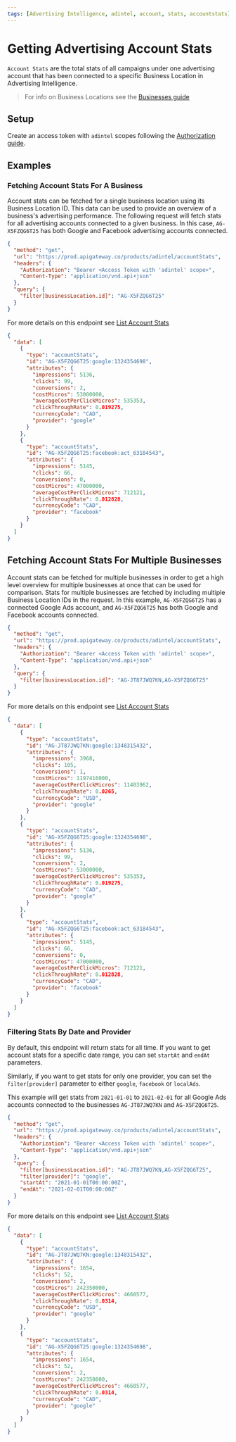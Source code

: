 ```yaml
---
tags: [Advertising Intelligence, adintel, account, stats, accountstats]
---
```

# Getting Advertising Account Stats

`Account Stats` are the total stats of all campaigns under one advertising account that has been connected to a specific Business Location in Advertising Intelligence.  

> For info on Business Locations see the [Businesses guide](../Accounts.md)

## Setup

Create an access token with `adintel` scopes following the [Authorization guide](../../Authorization/Authorization.md).

## Examples

### Fetching Account Stats For A Business

Account stats can be fetched for a single business location using its Business Location ID.  This data can be used to provide an overview of a business's advertising performance.  The following request will fetch stats for all advertising accounts connected to a given business.  In this case, `AG-X5FZQG6T25` has both Google and Facebook advertising accounts connected.

<!--
type: tab
title: Request
-->
```json http
{
  "method": "get",
  "url": "https://prod.apigateway.co/products/adintel/accountStats",
  "headers": {
    "Authorization": "Bearer <Access Token with 'adintel' scope>",
    "Content-Type": "application/vnd.api+json"
  },
  "query": {
    "filter[businessLocation.id]": "AG-X5FZQG6T25"
  }
}
```

For more details on this endpoint see [List Account Stats](../../../openapi/adintel/adintel.yaml/paths/~1accountStats/get)
<!--
type: tab
title: Example Response
-->
```json
{
  "data": [
    {
      "type": "accountStats",
      "id": "AG-X5FZQG6T25:google:1324354698",
      "attributes": {
        "impressions": 5136,
        "clicks": 99,
        "conversions": 2,
        "costMicros": 53000000,
        "averageCostPerClickMicros": 535353,
        "clickThroughRate": 0.019275,
        "currencyCode": "CAD",
        "provider": "google"
      }
    },
    {
      "type": "accountStats",
      "id": "AG-X5FZQG6T25:facebook:act_63184543",
      "attributes": {
        "impressions": 5145,
        "clicks": 66,
        "conversions": 0,
        "costMicros": 47000000,
        "averageCostPerClickMicros": 712121,
        "clickThroughRate": 0.012828,
        "currencyCode": "CAD",
        "provider": "facebook"
      }
    }
  ]
}
```
<!--
type: tab-end
-->

## Fetching Account Stats For Multiple Businesses

Account stats can be fetched for multiple businesses in order to get a high level overview for multiple businesses at once that can be used for comparison.  Stats for multiple businesses are fetched by including multiple Business Location IDs in the request. In this example, `AG-X5FZQG6T25` has a connected Google Ads account, and `AG-X5FZQG6T25` has both Google and Facebook accounts connected.

<!--
type: tab
title: Request
-->
```json http
{
  "method": "get",
  "url": "https://prod.apigateway.co/products/adintel/accountStats",
  "headers": {
    "Authorization": "Bearer <Access Token with 'adintel' scope>",
    "Content-Type": "application/vnd.api+json"
  },
  "query": {
    "filter[businessLocation.id]": "AG-JT87JWQ7KN,AG-X5FZQG6T25"
  }
}
```
For more details on this endpoint see [List Account Stats](../../../openapi/adintel/adintel.yaml/paths/~1accountStats/get)
<!--
type: tab
title: Example Response
-->
```json
{
  "data": [
    {
      "type": "accountStats",
      "id": "AG-JT87JWQ7KN:google:1348315432",
      "attributes": {
        "impressions": 3968,
        "clicks": 105,
        "conversions": 1,
        "costMicros": 1197416000,
        "averageCostPerClickMicros": 11403962,
        "clickThroughRate": 0.0265,
        "currencyCode": "USD",
        "provider": "google"
      }
    },
    {
      "type": "accountStats",
      "id": "AG-X5FZQG6T25:google:1324354698",
      "attributes": {
        "impressions": 5136,
        "clicks": 99,
        "conversions": 2,
        "costMicros": 53000000,
        "averageCostPerClickMicros": 535353,
        "clickThroughRate": 0.019275,
        "currencyCode": "CAD",
        "provider": "google"
      }
    },
    {
      "type": "accountStats",
      "id": "AG-X5FZQG6T25:facebook:act_63184543",
      "attributes": {
        "impressions": 5145,
        "clicks": 66,
        "conversions": 0,
        "costMicros": 47000000,
        "averageCostPerClickMicros": 712121,
        "clickThroughRate": 0.012828,
        "currencyCode": "CAD",
        "provider": "facebook"
      }
    }
  ]
}
```
<!--
type: tab-end
-->

### Filtering Stats By Date and Provider

By default, this endpoint will return stats for all time.  If you want to get account stats for a specific date range, you can set `startAt` and `endAt` parameters.

Similarly, if you want to get stats for only one provider, you can set the `filter[provider]` parameter to either `google`, `facebook` or `localAds`.

This example will get stats from `2021-01-01` to `2021-02-01` for all Google Ads accounts connected to the businesses `AG-JT87JWQ7KN` and `AG-X5FZQG6T25`.

<!--
type: tab
title: Request
-->
```json http
{
  "method": "get",
  "url": "https://prod.apigateway.co/products/adintel/accountStats",
  "headers": {
    "Authorization": "Bearer <Access Token with 'adintel' scope>",
    "Content-Type": "application/vnd.api+json"
  },
  "query": {
    "filter[businessLocation.id]": "AG-JT87JWQ7KN,AG-X5FZQG6T25",
    "filter[provider]": "google",
    "startAt": "2021-01-01T00:00:00Z",
    "endAt": "2021-02-01T00:00:00Z"
  }
}
```

For more details on this endpoint see [List Account Stats](../../../openapi/adintel/adintel.yaml/paths/~1accountStats/get)
<!--
type: tab
title: Example Response
-->
```json
{
  "data": [
    {
      "type": "accountStats",
      "id": "AG-JT87JWQ7KN:google:1348315432",
      "attributes": {
        "impressions": 1654,
        "clicks": 52,
        "conversions": 2,
        "costMicros": 242350000,
        "averageCostPerClickMicros": 4660577,
        "clickThroughRate": 0.0314,
        "currencyCode": "USD",
        "provider": "google"
      }
    },
    {
      "type": "accountStats",
      "id": "AG-X5FZQG6T25:google:1324354698",
      "attributes": {
        "impressions": 1654,
        "clicks": 52,
        "conversions": 2,
        "costMicros": 242350000,
        "averageCostPerClickMicros": 4660577,
        "clickThroughRate": 0.0314,
        "currencyCode": "CAD",
        "provider": "google"
      }
    }
  ]
}
```
<!--
type: tab-end
-->
